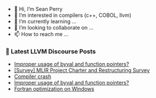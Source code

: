 - 👋 Hi, I’m Sean Perry
- 👀 I’m interested in compilers (c++, COBOL, llvm)
- 🌱 I’m currently learning ...
- 💞️ I’m looking to collaborate on ...
- 📫 How to reach me ...

<!---
s66perry/s66perry is a ✨ special ✨ repository because its `README.md` (this file) appears on your GitHub profile.
You can click the Preview link to take a look at your changes.
--->
### 📕 Latest LLVM Discourse Posts

<!-- DISCOURSE-LLVM:START -->
- [Improper usage of byval and function pointers?](https://discourse.llvm.org/t/improper-usage-of-byval-and-function-pointers/83409#post_2)
- [[Survey] MLIR Project Charter and Restructuring Survey](https://discourse.llvm.org/t/survey-mlir-project-charter-and-restructuring-survey/82996#post_4)
- [Compiler crash](https://discourse.llvm.org/t/compiler-crash/83401#post_3)
- [Improper usage of byval and function pointers?](https://discourse.llvm.org/t/improper-usage-of-byval-and-function-pointers/83409#post_1)
- [Fortran optimization on Windows](https://discourse.llvm.org/t/fortran-optimization-on-windows/83408#post_2)
<!-- DISCOURSE-LLVM:END -->
